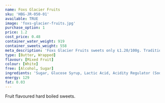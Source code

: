 ```yaml
---
name: Foxs Glacier Fruits
sku: 'HBG-JR-050-01'
available: TRUE
image: 'foxs-glacier-fruits.jpg'
purchase_option: 1
price: 1.2
cost_price: 0.48
container_water_weight: 919
container_sweets_weight: 558
meta_description: 'Foxs Glacier Fruits sweets only Ł1.20/100g. Traditional sweets and more at Humbugs Confectionery Store. Specialists in satisfying your sweet tooth!'
type: [Butter, Wrapped]
flavour: [Mixed Fruit]
colour: [White]
free: [Alcohol, Sugar]
ingredients: 'Sugar, Glucose Syrup, Lactic Acid, Acidity Regulator (Sodium Lactate), Natural Flavourings, Concentrated Fruit Juices (Orange 0.09%, Lime 0.07%, Lemon 0.6%, Strawberry 0.7%, Blackcurrant 0.06%, Raspberry 0.07%), Natural Colours (Anthocyanin, Chlorophyllin, Carotene, Curcumin, Vitamin C Contains Sulphites).No artificial colours or flavours.'
energy: 129
fat: 0.03
---
```

Fruit flavoured hard boiled sweets.